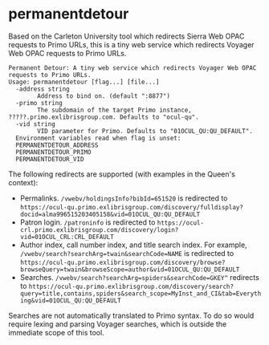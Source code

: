 # permanentdetour
Based on the Carleton University tool which redirects Sierra Web OPAC requests to Primo URLs, this is 
a tiny web service which redirects Voyager Web OPAC requests to Primo URLs.

```
Permanent Detour: A tiny web service which redirects Voyager Web OPAC requests to Primo URLs.
Usage: permanentdetour [flag...] [file...]
  -address string
        Address to bind on. (default ":8877")
  -primo string
        The subdomain of the target Primo instance, ?????.primo.exlibrisgroup.com. Defaults to "ocul-qu".
  -vid string
        VID parameter for Primo. Defaults to "01OCUL_QU:QU_DEFAULT".
  Environment variables read when flag is unset:
  PERMANENTDETOUR_ADDRESS
  PERMANENTDETOUR_PRIMO
  PERMANENTDETOUR_VID
```

The following redirects are supported (with examples in the Queen's context):

- Permalinks. `/vwebv/holdingsInfo?bibId=651520` is redirected to `https://ocul-qu.primo.exlibrisgroup.com/discovery/fulldisplay?docid=alma996515203405158&vid=01OCUL_QU:QU_DEFAULT`
- Patron login. `/patroninfo` is redirected to `https://ocul-crl.primo.exlibrisgroup.com/discovery/login?vid=01OCUL_CRL:CRL_DEFAULT`
- Author index, call number index, and title search index. For example, `/vwebv/search?searchArg=twain&searchCode=NAME` is redirected to `https://ocul-qu.primo.exlibrisgroup.com/discovery/browse?browseQuery=twain&browseScope=author&vid=01OCUL_QU:QU_DEFAULT`
- Searches. `/vwebv/search?searchArg=spiders&searchCode=GKEY^` redirects to `https://ocul-qu.primo.exlibrisgroup.com/discovery/search?query=title,contains,spiders&search_scope=MyInst_and_CI&tab=Everything&vid=01OCUL_QU:QU_DEFAULT`

Searches are not automatically translated to Primo syntax. To do so would require lexing and parsing Voyager searches, which is outside the immediate scope of this tool.
